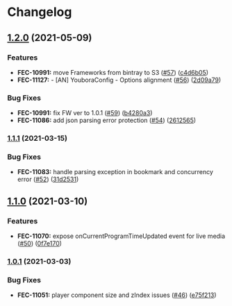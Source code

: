# Changelog

## [1.2.0](https://www.github.com/kaltura/kaltura-player-youi/compare/v1.1.1...v1.2.0) (2021-05-09)


### Features

* **FEC-10991:** move Frameworks from bintray to S3 ([#57](https://www.github.com/kaltura/kaltura-player-youi/issues/57)) ([c4d6b05](https://www.github.com/kaltura/kaltura-player-youi/commit/c4d6b050e9243f778c9697d064462456b6593730))
* **FEC-11127:** - [AN] YouboraConfig - Options alignment ([#56](https://www.github.com/kaltura/kaltura-player-youi/issues/56)) ([2d09a79](https://www.github.com/kaltura/kaltura-player-youi/commit/2d09a7970f59fd6d30a24c774b217ca2a8400f9e))


### Bug Fixes

* **FEC-10991:** fix FW ver to 1.0.1 ([#59](https://www.github.com/kaltura/kaltura-player-youi/issues/59)) ([b4280a3](https://www.github.com/kaltura/kaltura-player-youi/commit/b4280a3e740e9bc44c89e0f1efc8db4d5b4ea05f))
* **FEC-11086:** add json parsing error protection ([#54](https://www.github.com/kaltura/kaltura-player-youi/issues/54)) ([2612565](https://www.github.com/kaltura/kaltura-player-youi/commit/261256587168d68f313081974db81f84c956951f))

### [1.1.1](https://www.github.com/kaltura/kaltura-player-youi/compare/v1.1.0...v1.1.1) (2021-03-15)


### Bug Fixes

* **FEC-11083:** handle parsing exception in bookmark and concurrency error ([#52](https://www.github.com/kaltura/kaltura-player-youi/issues/52)) ([31d2531](https://www.github.com/kaltura/kaltura-player-youi/commit/31d2531a5ab90393d6faa4dda1bc914cae47fae8))

## [1.1.0](https://www.github.com/kaltura/kaltura-player-youi/compare/v1.0.1...v1.1.0) (2021-03-10)


### Features

* **FEC-11070:** expose onCurrentProgramTimeUpdated event for live media ([#50](https://www.github.com/kaltura/kaltura-player-youi/issues/50)) ([0f7e170](https://www.github.com/kaltura/kaltura-player-youi/commit/0f7e170ca8f887d674049665f32606d19e250ab3))

### [1.0.1](https://www.github.com/kaltura/kaltura-player-youi/compare/v1.0.0...v1.0.1) (2021-03-03)


### Bug Fixes

* **FEC-11051:** player component size and zIndex issues ([#46](https://www.github.com/kaltura/kaltura-player-youi/issues/46)) ([e75f213](https://www.github.com/kaltura/kaltura-player-youi/commit/e75f2137051053e130f66e49c2ed4c2d91d4a3e3))
